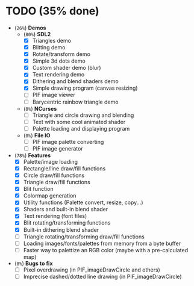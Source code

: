 # TODO (35% done)
- (`26%`) **Demos**
	- (`80%`) **SDL2**
		- [X] Triangles demo
		- [X] Blitting demo
		- [X] Rotate/transform demo
		- [X] Simple 3d dots demo
		- [X] Custom shader demo (blur)
		- [X] Text rendering demo
		- [X] Dithering and blend shaders demo
		- [X] Simple drawing program (canvas resizing)
		- [ ] PIF image viewer
		- [ ] Barycentric rainbow triangle demo
	- (`0%`) **NCurses**
		- [ ] Triangle and circle drawing and blending
		- [ ] Text with some cool animated shader
		- [ ] Palette loading and displaying program
	- (`0%`) **File IO**
		- [ ] PIF image palette converting
		- [ ] PIF image generator
- (`78%`) **Features**
	- [X] Palette/image loading
	- [X] Rectangle/line draw/fill functions
	- [X] Circle draw/fill functions
	- [X] Triangle draw/fill functions
	- [X] Blit function
	- [X] Colormap generation
	- [X] Utility functions (Palette convert, resize, copy...)
	- [X] Shaders and built-in blend shader
	- [X] Text rendering (font files)
	- [X] Blit rotating/transforming functions
	- [X] Built-in dithering blend shader
	- [ ] Triangle rotating/transforming draw/fill functions
	- [ ] Loading images/fonts/palettes from memory from a byte buffer
	- [ ] Faster way to palettize an RGB color (maybe with a pre-calculated map)
- (`0%`) **Bugs to fix**
	- [ ] Pixel overdrawing (in PIF_imageDrawCircle and others)
	- [ ] Imprecise dashed/dotted line drawing (in PIF_imageDrawCircle)
